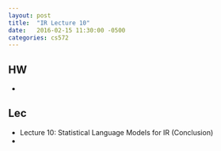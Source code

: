 ```yaml
---
layout: post
title:  "IR Lecture 10"
date:   2016-02-15 11:30:00 -0500
categories: cs572
---
```



## HW
* 

## Lec
* Lecture 10: Statistical Language Models for IR (Conclusion)
* 